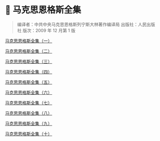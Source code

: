 # 🤯 马克思恩格斯全集

> 编译者：中共中央马克思恩格斯列宁斯大林著作编译局
出版社：人民出版社
版次：2009 年 12 月第 1 版

[马克思恩格斯全集（一）](https://www.123684.com/s/NwluVv-Emeqh)

[马克思恩格斯全集（二）](https://www.123684.com/s/NwluVv-kmeqh)

[马克思恩格斯全集（三）](https://www.123684.com/s/NwluVv-omeqh)

[马克思恩格斯全集（四）](https://www.123684.com/s/NwluVv-mmeqh)

[马克思恩格斯全集（五）](https://www.123684.com/s/NwluVv-1meqh)

[马克思恩格斯全集（六）](https://www.123684.com/s/NwluVv-4meqh)

[马克思恩格斯全集（七）](https://www.123684.com/s/NwluVv-pmeqh)

[马克思恩格斯全集（八）](https://www.123684.com/s/NwluVv-fmeqh)

[马克思恩格斯全集（九）](https://www.123684.com/s/NwluVv-ameqh)

[马克思恩格斯全集（十）](https://www.123684.com/s/NwluVv-Bmeqh)
<br>
<br>
